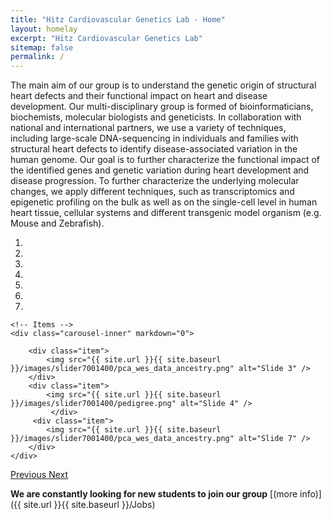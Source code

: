 ```yaml
---
title: "Hitz Cardiovascular Genetics Lab - Home"
layout: homelay
excerpt: "Hitz Cardiovascular Genetics Lab"
sitemap: false
permalink: /
---
```


The main aim of our group is to understand the genetic origin of structural heart defects and their functional impact on heart and disease development. Our multi-disciplinary group is formed of bioinformaticians, biochemists, molecular biologists and geneticists. In collaboration with national and international partners, we use a variety of techniques, including large-scale DNA-sequencing in individuals and families with structural heart defects to identify disease-associated variation in the human genome. Our goal is to further characterize the functional impact of the identified genes and genetic variation during heart development and disease progression. To further characterize the underlying molecular changes, we apply different techniques, such as transcriptomics and epigenetic profiling on the bulk as well as on the single-cell level in human heart tissue, cellular systems and different transgenic model organism (e.g. Mouse and Zebrafish).


<div markdown="0" id="carousel" class="carousel slide" data-ride="carousel" data-interval="5000" data-pause="hover" >
    <!-- Menu -->
    <ol class="carousel-indicators">
        <li data-target="#carousel" data-slide-to="0" class="active"></li>
        <li data-target="#carousel" data-slide-to="1"></li>
        <li data-target="#carousel" data-slide-to="2"></li>
        <li data-target="#carousel" data-slide-to="3"></li>
        <li data-target="#carousel" data-slide-to="4"></li>
        <li data-target="#carousel" data-slide-to="5"></li>
        <li data-target="#carousel" data-slide-to="6"></li>
    </ol>

    <!-- Items -->
    <div class="carousel-inner" markdown="0">
        
        <div class="item">
            <img src="{{ site.url }}{{ site.baseurl }}/images/slider7001400/pca_wes_data_ancestry.png" alt="Slide 3" />
        </div>
        <div class="item">
            <img src="{{ site.url }}{{ site.baseurl }}/images/slider7001400/pedigree.png" alt="Slide 4" />
             </div>       
         <div class="item">
            <img src="{{ site.url }}{{ site.baseurl }}/images/slider7001400/pca_wes_data_ancestry.png" alt="Slide 7" />
        </div>
    </div>
  <a class="left carousel-control" href="#carousel" role="button" data-slide="prev">
    <span class="glyphicon glyphicon-chevron-left" aria-hidden="true"></span>
    <span class="sr-only">Previous</span>
  </a>
  <a class="right carousel-control" href="#carousel" role="button" data-slide="next">
    <span class="glyphicon glyphicon-chevron-right" aria-hidden="true"></span>
    <span class="sr-only">Next</span>
  </a>
</div>


 **We are constantly looking for new students to join our group** [(more info)]({{ site.url }}{{ site.baseurl }}/Jobs)


